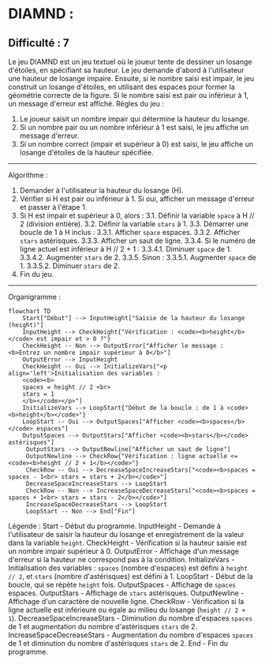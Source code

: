 DIAMND :
=================
Difficulté : 7
-----------------
Le jeu DIAMND est un jeu textuel où le joueur tente de dessiner un losange d'étoiles, en spécifiant sa hauteur.
Le jeu demande d'abord à l'utilisateur une hauteur de losange impaire. Ensuite, si le nombre saisi est impair, le jeu construit un losange d'étoiles, en utilisant des espaces pour former la géométrie correcte de la figure. Si le nombre saisi est pair ou inférieur à 1, un message d'erreur est affiché.
Règles du jeu :
1. Le joueur saisit un nombre impair qui détermine la hauteur du losange.
2. Si un nombre pair ou un nombre inférieur à 1 est saisi, le jeu affiche un message d'erreur.
3. Si un nombre correct (impair et supérieur à 0) est saisi, le jeu affiche un losange d'étoiles de la hauteur spécifiée.
-----------------
Algorithme :
1. Demander à l'utilisateur la hauteur du losange (H).
2. Vérifier si H est pair ou inférieur à 1. Si oui, afficher un message d'erreur et passer à l'étape 1.
3. Si H est impair et supérieur à 0, alors :
   3.1. Définir la variable `space` à H // 2 (division entière).
   3.2. Définir la variable `stars` à 1.
   3.3. Démarrer une boucle de 1 à H inclus :
      3.3.1. Afficher `space` espaces.
      3.3.2. Afficher `stars` astérisques.
      3.3.3. Afficher un saut de ligne.
      3.3.4. Si le numéro de ligne actuel est inférieur à H // 2 + 1 :
          3.3.4.1. Diminuer `space` de 1.
          3.3.4.2. Augmenter `stars` de 2.
       3.3.5. Sinon :
          3.3.5.1. Augmenter `space` de 1.
          3.3.5.2. Diminuer `stars` de 2.
4. Fin du jeu.
-----------------
Organigramme :
```mermaid
flowchart TD
    Start["Début"] --> InputHeight["Saisie de la hauteur du losange (height)"]
    InputHeight --> CheckHeight{"Vérification : <code><b>height</b></code> est impair et > 0 ?"}
    CheckHeight -- Non --> OutputError["Afficher le message : <b>Entrez un nombre impair supérieur à 0</b>"]
    OutputError --> InputHeight
    CheckHeight -- Oui --> InitializeVars["<p align='left'>Initialisation des variables : 
    <code><b>
    spaces = height // 2 <br>
    stars = 1
    </b></code></p>"]
    InitializeVars --> LoopStart{"Début de la boucle : de 1 à <code><b>height</b></code>"}
    LoopStart -- Oui --> OutputSpaces["Afficher <code><b>spaces</b></code> espaces"]
    OutputSpaces --> OutputStars["Afficher <code><b>stars</b></code> astérisques"]
     OutputStars --> OutputNewline["Afficher un saut de ligne"]
     OutputNewline --> CheckRow{"Vérification : ligne actuelle <= <code><b>height // 2 + 1</b></code>"}
     CheckRow -- Oui --> DecreaseSpaceIncreaseStars["<code><b>spaces = spaces - 1<br> stars = stars + 2</b></code>"]
     DecreaseSpaceIncreaseStars --> LoopStart
     CheckRow -- Non --> IncreaseSpaceDecreaseStars["<code><b>spaces = spaces + 1<br> stars = stars - 2</b></code>"]
     IncreaseSpaceDecreaseStars --> LoopStart
     LoopStart -- Non --> End["Fin"]
```
Légende :
    Start - Début du programme.
    InputHeight - Demande à l'utilisateur de saisir la hauteur du losange et enregistrement de la valeur dans la variable `height`.
    CheckHeight - Vérification si la hauteur saisie est un nombre impair supérieur à 0.
    OutputError - Affichage d'un message d'erreur si la hauteur ne correspond pas à la condition.
    InitializeVars - Initialisation des variables : `spaces` (nombre d'espaces) est défini à `height // 2`, et `stars` (nombre d'astérisques) est défini à 1.
    LoopStart - Début de la boucle, qui se répète `height` fois.
    OutputSpaces - Affichage de `spaces` espaces.
    OutputStars - Affichage de `stars` astérisques.
    OutputNewline - Affichage d'un caractère de nouvelle ligne.
    CheckRow - Vérification si la ligne actuelle est inférieure ou égale au milieu du losange (`height // 2 + 1`).
    DecreaseSpaceIncreaseStars - Diminution du nombre d'espaces `spaces` de 1 et augmentation du nombre d'astérisques `stars` de 2.
    IncreaseSpaceDecreaseStars - Augmentation du nombre d'espaces `spaces` de 1 et diminution du nombre d'astérisques `stars` de 2.
    End - Fin du programme.